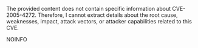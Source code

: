 The provided content does not contain specific information about CVE-2005-4272. Therefore, I cannot extract details about the root cause, weaknesses, impact, attack vectors, or attacker capabilities related to this CVE.

NOINFO